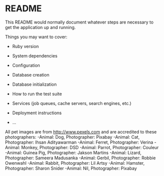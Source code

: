 # README

This README would normally document whatever steps are necessary to get the
application up and running.

Things you may want to cover:

* Ruby version

* System dependencies

* Configuration

* Database creation

* Database initialization

* How to run the test suite

* Services (job queues, cache servers, search engines, etc.)

* Deployment instructions

* ...

All pet images are from http://www.pexels.com and are accredited to these photographers:
-Animal: Dog,        Photographer: Pixabay
-Animal: Cat,        Photographer: Ihsan Adityawarman
-Animal: Ferret,     Photographer: Verina
-Animal: Monkey,     Photographer: DSD
-Animal: Parrot,     Photographer: Couleur
-Animal: Guinea Pig, Photographer: Jakson Martins
-Animal: Lizard,     Photographer: Sameera Madusanka
-Animal: Gerbil,     Photographer: Robbie Owenwahl
-Animal: Rabbit,     Photographer: Lil Artsy
-Animal: Hamster,    Photographer: Sharon Snider
-Animal: Nil,        Photographer: Pixabay